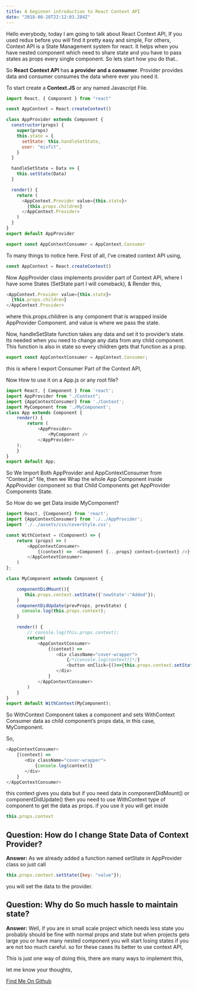 ```yaml
---
title: A beginner introduction to React Context API
date: "2018-08-28T22:12:03.284Z"
---
```


Hello everybody, today I am going to talk about React Context API, If you used redux before you will find it pretty easy and simple, For others, Context API is a State Management system for react. It helps when you have nested component which need to share state and you have to pass states as props every single component. So lets start how you do that..

So **React Context API** has **a provider and a consumer**. Provider provides data and consumer consumes the data where ever you need it.

To start create a **Context.JS** or any named Javascript File.

```javascript
import React, { Component } from "react"

const AppContext = React.createContext()

class AppProvider extends Component {
  constructor(props) {
    super(props)
    this.state = {
      setState: this.handleSetState,
      user: "misfit",
    }
  }

  handleSetState = Data => {
    this.setState(Data)
  }

  render() {
    return (
      <AppContext.Provider value={this.state}>
        {this.props.children}
      </AppContext.Provider>
    )
  }
}
export default AppProvider

export const AppContextConsumer = AppContext.Consumer
```

To many things to notice here. First of all, I’ve created context API using,

```javascript
const AppContext = React.createContext()
```

Now AppProvider class implements provider part of Context API, where I have some States (SetState part I will comeback), & Render this,

```javascript
<AppContext.Provider value={this.state}>
  {this.props.children}
</AppContext.Provider>
```

where this.props.children is any component that is wrapped inside AppProvider Component. and value is where we pass the state.


Now, handleSetState function takes any data and set it to provider’s state. Its needed when you need to change any data from any child component. This function is also in state so every children gets that function as a prop.

```javascript
export const AppContextConsumer = AppContext.Consumer;
```
this is where I export Consumer Part of the Context API,

Now How to use it on a App.js or any root file?

```javascript
import React, { Component } from 'react';
import AppProvider from "./Context";
import {AppContextConsumer} from './Context';
import MyComponent from './MyComponent';
class App extends Component {
    render() {
        return (
            <AppProvider>
                <MyComponent />
            </AppProvider>
    );
    }
}
export default App;
```


So We Import Both AppProvider and AppContextConsumer from “Context.js” file, then we Wrap the whole App Component inside AppProvider component so that Child Components get AppProvider Components State.


So How do we get Data inside MyComponent?

```javascript
import React, {Component} from 'react';
import {AppContextConsumer} from './../AppProvider';
import './../assets/css/coverStyle.css';

const WithContext = (Component) => {
    return (props) => (
        <AppContextConsumer>
            {(context) =>  <Component {...props} context={context} />}
        </AppContextConsumer>
    )
};

class MyComponent extends Component {

    componentDidMount(){
       this.props.context.setState({'newState':"Added"});
    }
    componentDidUpdate(prevProps, prevState) {
      console.log(this.props.context);
    }

    render() {
        // console.log(this.props.context);
        return(
            <AppContextConsumer>
                {(context) =>
                   <div className="cover-wrapper">
                       {/*{console.log(context)}*/}
                       <button onClick={()=>{this.props.context.setState({'AddNewState': 'onButtonClick'})}} >Add</button>
                   </div>
                }
            </AppContextConsumer>
        )
    }
}
export default WithContext(MyComponent);

```

So WithContext Component takes a component and sets WithContext Consumer data as child component’s props data, in this case, MyComponent.


So,
```javascript
<AppContextConsumer>
    {(context) =>
       <div className="cover-wrapper">
           {console.log(context)}
       </div> 
    }
</AppContextConsumer>
```

this context gives you data but if you need data in componentDidMount() or componentDidUpdate() then you need to use WithContext type of component to get the data as props. if you use it you will get inside


```javascript
this.props.context
```

## Question: How do I change State Data of Context Provider?
**Answer:** As we already added a function named setState in AppProvider class so just call

```javascript
this.props.context.setState({key: "value"});
```

you will set the data to the provider.

## Question: Why do So much hassle to maintain state?

**Answer:** Well, if you are in small scale project which needs less state you probably should be fine with normal props and state but when projects gets large you or have many nested component you will start losing states if you are not too much careful. so for these cases its better to use context API,

This is just one way of doing this, there are many ways to implement this,

let me know your thoughts,

[Find Me On Github](https://github.com/sazzadsazib)
